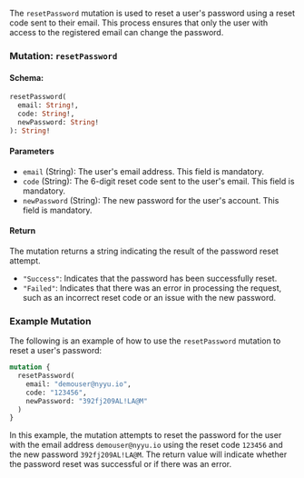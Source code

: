 The `resetPassword` mutation is used to reset a user's password using a reset code sent to their email. This process ensures that only the user with access to the registered email can change the password.

### Mutation: `resetPassword`

#### Schema:
```graphql
resetPassword(
  email: String!,
  code: String!,
  newPassword: String!
): String!
```

#### Parameters

- `email` (String): The user's email address. This field is mandatory.
- `code` (String): The 6-digit reset code sent to the user's email. This field is mandatory.
- `newPassword` (String): The new password for the user's account. This field is mandatory.

#### Return

The mutation returns a string indicating the result of the password reset attempt.

- `"Success"`: Indicates that the password has been successfully reset.
- `"Failed"`: Indicates that there was an error in processing the request, such as an incorrect reset code or an issue with the new password.

### Example Mutation

The following is an example of how to use the `resetPassword` mutation to reset a user's password:

```graphql
mutation {
  resetPassword(
    email: "demouser@nyyu.io",
    code: "123456",
    newPassword: "392fj209AL!LA@M"
  )
}
```

In this example, the mutation attempts to reset the password for the user with the email address `demouser@nyyu.io` using the reset code `123456` and the new password `392fj209AL!LA@M`. The return value will indicate whether the password reset was successful or if there was an error.
